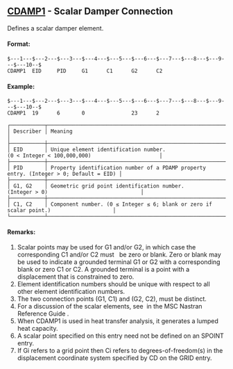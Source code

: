 ## [CDAMP1](https://help.hexagonmi.com/bundle/MSC_Nastran_2022.4/page/Nastran_Combined_Book/qrg/bulkc1/TOC.CDAMP1.xhtml) - Scalar Damper Connection

Defines a scalar damper element.

#### Format:

```nastran
$---1---$---2---$---3---$---4---$---5---$---6---$---7---$---8---$---9---$---10--$
CDAMP1  EID     PID     G1      C1      G2      C2                              
```

#### Example:

```nastran
$---1---$---2---$---3---$---4---$---5---$---6---$---7---$---8---$---9---$---10--$
CDAMP1  19      6       0               23      2                               
```

```text
┌───────────┬────────────────────────────────────────────────────────────────────────────────────────┐
│ Describer │ Meaning                                                                                │
├───────────┼────────────────────────────────────────────────────────────────────────────────────────┤
│ EID       │ Unique element identification number. (0 < Integer < 100,000,000)                      │
├───────────┼────────────────────────────────────────────────────────────────────────────────────────┤
│ PID       │ Property identification number of a PDAMP property entry. (Integer > 0; Default = EID) │
├───────────┼────────────────────────────────────────────────────────────────────────────────────────┤
│ G1, G2    │ Geometric grid point identification number. (Integer > 0)                              │
├───────────┼────────────────────────────────────────────────────────────────────────────────────────┤
│ C1, C2    │ Component number. (0 ≤ Integer ≤ 6; blank or zero if scalar point.)                    │
└───────────┴────────────────────────────────────────────────────────────────────────────────────────┘
```

#### Remarks:

1. Scalar points may be used for G1 and/or G2, in which case the corresponding C1 and/or C2 must   be zero or blank. Zero or blank may be used to indicate a grounded terminal G1 or G2 with a corresponding blank or zero C1 or C2. A grounded terminal is a point with a displacement that is constrained to zero.
2. Element identification numbers should be unique with respect to all other element identification numbers.
3. The two connection points (G1, C1) and (G2, C2), must be distinct.
4. For a discussion of the scalar elements, see   in the  MSC Nastran Reference Guide .
5. When CDAMP1 is used in heat transfer analysis, it generates a lumped heat capacity.
6. A scalar point specified on this entry need not be defined on an SPOINT entry.
7. If Gi refers to a grid point then Ci refers to degrees-of-freedom(s) in the displacement coordinate system specified by CD on the GRID entry.
